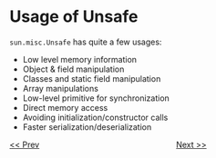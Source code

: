 # Usage of Unsafe

`sun.misc.Unsafe` has quite a few usages:

* Low level memory information
* Object & field manipulation
* Classes and static field manipulation
* Array manipulations
* Low-level primitive for synchronization
* Direct memory access
* Avoiding initialization/constructor calls
* Faster serialization/deserialization

[<< Prev](page13.md) 
&#160;&#160;&#160;&#160;&#160;&#160;&#160;&#160;&#160;&#160;&#160;
&#160;&#160;&#160;&#160;&#160;&#160;&#160;&#160;&#160;&#160;&#160;
&#160;&#160;&#160;&#160;&#160;&#160;&#160;&#160;&#160;&#160;&#160;
&#160;&#160;&#160;&#160;&#160;&#160;&#160;&#160;&#160;&#160;&#160;
&#160;&#160;&#160;&#160;&#160;&#160;&#160;&#160;&#160;&#160;&#160; 
[Next >>](page15.md) 